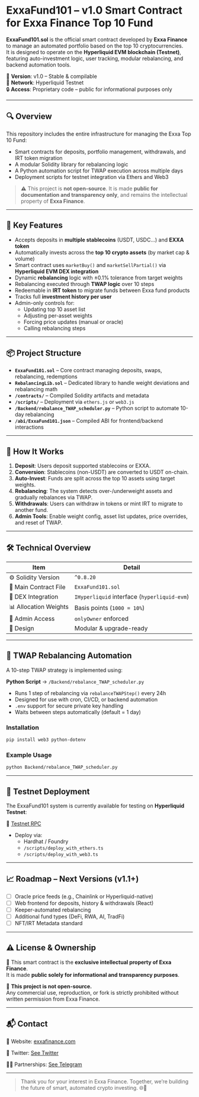 # ExxaFund101 – v1.0 Smart Contract for Exxa Finance Top 10 Fund

**ExxaFund101.sol** is the official smart contract developed by **Exxa Finance** to manage an automated portfolio based on the top 10 cryptocurrencies.  
It is designed to operate on the **Hyperliquid EVM blockchain (Testnet)**, featuring auto-investment logic, user tracking, modular rebalancing, and backend automation tools.

📌 **Version**: v1.0 – Stable & compilable  
🧪 **Network**: Hyperliquid Testnet  
🔒 **Access**: Proprietary code – public for informational purposes only

---

## 🔍 Overview
This repository includes the entire infrastructure for managing the Exxa Top 10 Fund:
- Smart contracts for deposits, portfolio management, withdrawals, and IRT token migration
- A modular Solidity library for rebalancing logic
- A Python automation script for TWAP execution across multiple days
- Deployment scripts for testnet integration via Ethers and Web3

> ⚠️ This project is **not open-source**. It is made **public for documentation and transparency only**, and remains the intellectual property of **Exxa Finance**.

---

## 🚀 Key Features

- Accepts deposits in **multiple stablecoins** (USDT, USDC...) and **EXXA token**
- Automatically invests across the **top 10 crypto assets** (by market cap & volume)
- Smart contract uses `marketBuy()` and `marketSellPartial()` via **Hyperliquid EVM DEX integration**
- Dynamic **rebalancing** logic with ±0.1% tolerance from target weights
- Rebalancing executed through **TWAP logic** over 10 steps
- Redeemable in **IRT token** to migrate funds between Exxa fund products
- Tracks full **investment history per user**
- Admin-only controls for:
  - Updating top 10 asset list
  - Adjusting per-asset weights
  - Forcing price updates (manual or oracle)
  - Calling rebalancing steps

---

## 📦 Project Structure

- **`ExxaFund101.sol`** – Core contract managing deposits, swaps, rebalancing, redemptions
- **`RebalancingLib.sol`** – Dedicated library to handle weight deviations and rebalancing math
- **`/contracts/`** – Compiled Solidity artifacts and metadata
- **`/scripts/`** – Deployment via `ethers.js` or `web3.js`
- **`/Backend/rebalance_TWAP_scheduler.py`** – Python script to automate 10-day rebalancing
- **`/abi/ExxaFund101.json`** – Compiled ABI for frontend/backend interactions

---

## 🧠 How It Works

1. **Deposit**: Users deposit supported stablecoins or EXXA.
2. **Conversion**: Stablecoins (non-USDT) are converted to USDT on-chain.
3. **Auto-Invest**: Funds are split across the top 10 assets using target weights.
4. **Rebalancing**: The system detects over-/underweight assets and gradually rebalances via TWAP.
5. **Withdrawals**: Users can withdraw in tokens or mint IRT to migrate to another fund.
6. **Admin Tools**: Enable weight config, asset list updates, price overrides, and reset of TWAP.

---

## 🛠 Technical Overview

| Item                  | Detail |
|------------------------|--------|
| ⚙ Solidity Version     | `^0.8.20` |
| 📄 Main Contract File  | `ExxaFund101.sol` |
| 🔌 DEX Integration     | `IHyperliquid` interface (`hyperliquid-evm`) |
| 📊 Allocation Weights  | Basis points (`1000 = 10%`) |
| 🔐 Admin Access        | `onlyOwner` enforced |
| 🧩 Design              | Modular & upgrade-ready |

---

## 📂 TWAP Rebalancing Automation

A 10-step TWAP strategy is implemented using:

**Python Script** → `/Backend/rebalance_TWAP_scheduler.py`

- Runs 1 step of rebalancing via `rebalanceTWAPStep()` every 24h
- Designed for use with cron, CI/CD, or backend automation
- `.env` support for secure private key handling
- Waits between steps automatically (default = 1 day)

### Installation
```bash
pip install web3 python-dotenv
```

### Example Usage
```bash
python Backend/rebalance_TWAP_scheduler.py
```

---

## 🧪 Testnet Deployment

The ExxaFund101 system is currently available for testing on **Hyperliquid Testnet**:

🔗 [Testnet RPC](https://chainlist.org/chain/998)

- Deploy via:
  - Hardhat / Foundry
  - `/scripts/deploy_with_ethers.ts`
  - `/scripts/deploy_with_web3.ts`

---

## 📈 Roadmap – Next Versions (v1.1+)

- [ ] Oracle price feeds (e.g., Chainlink or Hyperliquid-native)
- [ ] Web frontend for deposits, history & withdrawals (React)
- [ ] Keeper-automated rebalancing
- [ ] Additional fund types (DeFi, RWA, AI, TradFi)
- [ ] NFT/IRT Metadata standard

---

## ⚠️ License & Ownership

📎 This smart contract is the **exclusive intellectual property of Exxa Finance**.  
It is made **public solely for informational and transparency purposes**.

🚫 **This project is not open-source.**  
Any commercial use, reproduction, or fork is strictly prohibited without written permission from Exxa Finance.

---

## 📬 Contact

🔗 Website: [exxafinance.com](https://exxafinance.com)  

📩 Twitter: [See Twitter](https://x.com/exxafinance) 

🧑‍💼 Partnerships: [See Telegram](https://t.me/exxafinance)

---

> Thank you for your interest in Exxa Finance. Together, we’re building the future of smart, automated crypto investing. 🌐🚀
